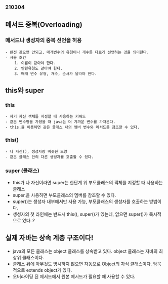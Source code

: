 ### 210304 

## 메서드 중복(Overloading)

### 메서드나 생성자의 중복 선언을 허용
	- 완전 같으면 안되고, 매개변수의 유형이나 개수를 다르게 선언하는 것을 의미한다.
	- 사용 조건
		1. 이름이 같아야 한다.
		2. 반환유형도 같아야 한다.
		3. 매개 변수 유형, 개수, 순서가 달라야 한다.

## this와 super

### this
	- 자기 자신 객체를 지정할 때 사용하는 키워드
	- 같은 변수명을 가졌을 때 java는 더 가까운 변수를 가져온다.
	- this.을 이용하면 같은 클래스 내의 멤버 변수와 메서드를 참조할 수 있다.
### this()
	- 나 자신(), 생성자랑 비슷한 모양
	- 같은 클래스 안의 다른 생성자를 호출할 수 있다.

### super (클래스)
* this가 나 자신이라면 super는 한단계 위 부모클래스의 객체를 지정할 때 사용하는 클래스
* super.을 사용하면 부모클래스의 멤버를 참조할 수 있다.
* super()는 생성자 내부에서만 사용 가능, 부모클래스의 생성자를 호출하는 방법이다.
* 생성자의 첫 라인에는 반드시 this(), super()가 있는데, 없으면 super()가 묵시적으로 있다..?

## 실제 자바는 상속 계층 구조이다!

* java의 모든 클래스는 object 클래스를 상속받고 있다. object 클래스는 자바의 최상위 클래스이다.
* 클래스 뒤에 아무것도 명시하지 않으면 자동으로 Object의 자식 클래스이다. 암묵적으로 extends object가 있다.
* 오버라이딩 된 메서드에서 원본 메서드가 필요할 때 사용할 수 있다.